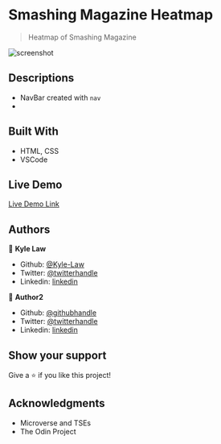 # Smashing Magazine Heatmap

> Heatmap of Smashing Magazine

![screenshot](./app_screenshot.png)

## Descriptions
- NavBar created with `nav`
- 

## Built With

- HTML, CSS
- VSCode

## Live Demo

[Live Demo Link](https://rawcdn.githack.com/Kyle-Law/smashing-magazine-heatmap/936875f835dfccfaff1f3566d4f1fa14db80a69d/index.html)

## Authors

👤 **Kyle Law**

- Github: [@Kyle-Law](https://github.com/Kyle-Law)
- Twitter: [@twitterhandle](https://twitter.com/ZhunKhing)
- Linkedin: [linkedin](https://www.linkedin.com/in/kyle-lawzhunkhing/)

👤 **Author2**

- Github: [@githubhandle](https://github.com/githubhandle)
- Twitter: [@twitterhandle](https://twitter.com/twitterhandle)
- Linkedin: [linkedin](https://linkedin.com/linkedinhandle)

## Show your support

Give a ⭐️ if you like this project!

## Acknowledgments

- Microverse and TSEs
- The Odin Project
